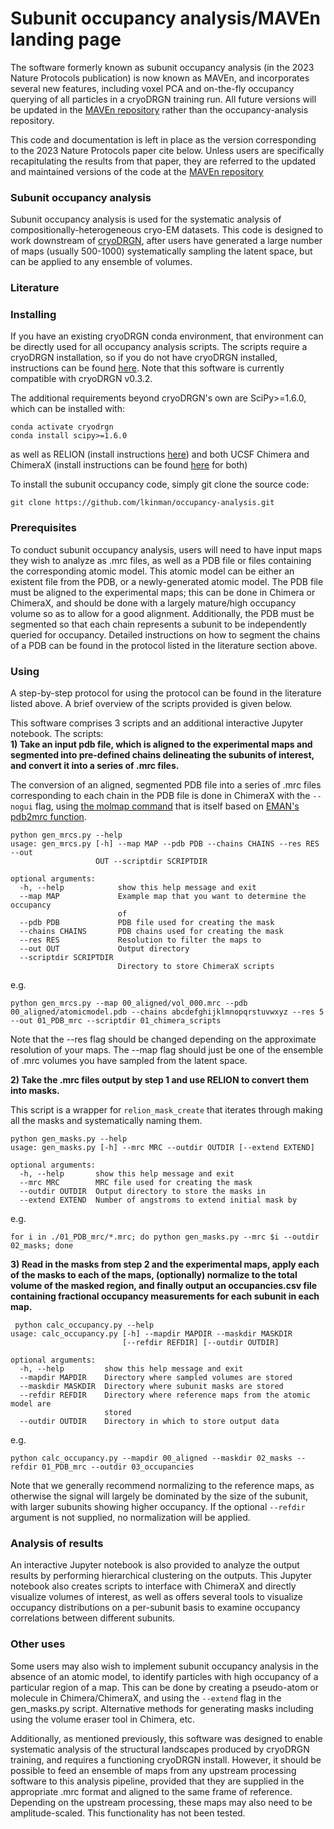 # Subunit occupancy analysis/MAVEn landing page
The software formerly known as subunit occupancy analysis (in the 2023 Nature Protocols publication) is now known as MAVEn, and incorporates several new features, including voxel PCA and on-the-fly occupancy querying of all particles in a cryoDRGN training run. All future versions will be updated in the [MAVEn repository](https://github.com/lkinman/MAVEn) rather than the occupancy-analysis repository. 

This code and documentation is left in place as the version corresponding to the 2023 Nature Protocols paper cite below. Unless users are specifically recapitulating the results from that paper, they are referred to the updated and maintained versions of the code at the [MAVEn repository](https://github.com/MAVEn) 


### Subunit occupancy analysis
Subunit occupancy analysis is used for the systematic analysis of compositionally-heterogeneous cryo-EM datasets. This code is designed to work downstream of [cryoDRGN](https://github.com/zhonge/cryodrgn), after users have generated a large number of maps (usually 500-1000) systematically sampling the latent space, but can be applied to any ensemble of volumes. 
  
  
### Literature
     
   
   
### Installing  
If you have an existing cryoDRGN conda environment, that environment can be directly used for all occupancy analysis scripts. The scripts require a cryoDRGN installation, so if you do not have cryoDRGN installed, instructions can be found [here](https://github.com/zhonge/cryodrgn). Note that this software is currently compatible with cryoDRGN v0.3.2. 

The additional requirements beyond cryoDRGN's own are SciPy>=1.6.0, which can be installed with:  
```
conda activate cryodrgn
conda install scipy>=1.6.0
```  
as well as RELION (install instructions [here](https://relion.readthedocs.io/en/latest/Installation.html)) and both UCSF Chimera and ChimeraX (install instructions can be found [here](https://www.cgl.ucsf.edu/chimera/download.html) for both)

To install the subunit occupancy code, simply git clone the source code:
```
git clone https://github.com/lkinman/occupancy-analysis.git
```

### Prerequisites
To conduct subunit occupancy analysis, users will need to have input maps they wish to analyze as .mrc files, as well as a PDB file or files containing the corresponding atomic model. This atomic model can be either an existent file from the PDB, or a newly-generated atomic model. The PDB file must be aligned to the experimental maps; this can be done in Chimera or ChimeraX, and should be done with a largely mature/high occupancy volume so as to allow for a good alignment. Additionally, the PDB must be segmented so that each chain represents a subunit to be independently queried for occupancy. Detailed instructions on how to segment the chains of a PDB can be found in the protocol listed in the literature section above. 

### Using  
A step-by-step protocol for using the protocol can be found in the literature listed above. A brief overview of the scripts provided is given below.  

This software comprises 3 scripts and an additional interactive Jupyter notebook. The scripts:  
**1) Take an input pdb file, which is aligned to the experimental maps and segmented into pre-defined chains delineating the subunits of interest, and convert it into a series of .mrc files.** 

The conversion of an aligned, segmented PDB file into a series of .mrc files corresponding to each chain in the PDB file is done in ChimeraX with the ```--nogui``` flag, using [the molmap command](https://www.cgl.ucsf.edu/chimerax/docs/user/commands/molmap.html) that is itself based on [EMAN's pdb2mrc function](https://blake.bcm.edu/emanwiki/PdbToMrc). 
  
```
python gen_mrcs.py --help
usage: gen_mrcs.py [-h] --map MAP --pdb PDB --chains CHAINS --res RES --out
                   OUT --scriptdir SCRIPTDIR

optional arguments:
  -h, --help            show this help message and exit
  --map MAP             Example map that you want to determine the occupancy
                        of
  --pdb PDB             PDB file used for creating the mask
  --chains CHAINS       PDB chains used for creating the mask
  --res RES             Resolution to filter the maps to
  --out OUT             Output directory
  --scriptdir SCRIPTDIR
                        Directory to store ChimeraX scripts
```  
e.g.
  
```
python gen_mrcs.py --map 00_aligned/vol_000.mrc --pdb 00_aligned/atomicmodel.pdb --chains abcdefghijklmnopqrstuvwxyz --res 5 --out 01_PDB_mrc --scriptdir 01_chimera_scripts
```  
Note that the --res flag should be changed depending on the approximate resolution of your maps. The --map flag should just be one of the ensemble of .mrc volumes you have sampled from the latent space.


**2) Take the .mrc files output by step 1 and use RELION to convert them into masks.** 
  
This script is a wrapper for ``` relion_mask_create ``` that iterates through making all the masks and systematically naming them.  
```
python gen_masks.py --help
usage: gen_masks.py [-h] --mrc MRC --outdir OUTDIR [--extend EXTEND]

optional arguments:
  -h, --help       show this help message and exit
  --mrc MRC        MRC file used for creating the mask
  --outdir OUTDIR  Output directory to store the masks in
  --extend EXTEND  Number of angstroms to extend initial mask by
```  
 e.g.   
   
 ```
 for i in ./01_PDB_mrc/*.mrc; do python gen_masks.py --mrc $i --outdir 02_masks; done
 ```  
   
**3) Read in the masks from step 2 and the experimental maps, apply each of the masks to each of the maps, (optionally) normalize to the total volume of the masked region, and finally output an occupancies.csv file containing fractional occupancy measurements for each subunit in each map.**
 
```
 python calc_occupancy.py --help
usage: calc_occupancy.py [-h] --mapdir MAPDIR --maskdir MASKDIR
                         [--refdir REFDIR] [--outdir OUTDIR]

optional arguments:
  -h, --help         show this help message and exit
  --mapdir MAPDIR    Directory where sampled volumes are stored
  --maskdir MASKDIR  Directory where subunit masks are stored
  --refdir REFDIR    Directory where reference maps from the atomic model are
                     stored
  --outdir OUTDIR    Directory in which to store output data
```
e.g.  

```
python calc_occupancy.py --mapdir 00_aligned --maskdir 02_masks --refdir 01_PDB_mrc --outdir 03_occupancies
```
   
Note that we generally recommend normalizing to the reference maps, as otherwise the signal will largely be dominated by the size of the subunit, with larger subunits showing higher occupancy. If the optional ```--refdir``` argument is not supplied, no normalization will be applied. 

### Analysis of results
An interactive Jupyter notebook is also provided to analyze the output results by performing hierarchical clustering on the outputs. This Jupyter notebook also creates scripts to interface with ChimeraX and directly visualize volumes of interest, as well as offers several tools to visualize occupancy distributions on a per-subunit basis to examine occupancy correlations between different subunits.  

### Other uses
Some users may also wish to implement subunit occupancy analysis in the absence of an atomic model, to identify particles with high occupancy of a particular region of a map. This can be done by creating a pseudo-atom or molecule in Chimera/ChimeraX, and using the ```--extend``` flag in the gen_masks.py script. Alternative methods for generating masks including using the volume eraser tool in Chimera, etc.   

Additionally, as mentioned previously, this software was designed to enable systematic analysis of the structural landscapes produced by cryoDRGN training, and requires a functioning cryoDRGN install. However, it should be possible to feed an ensemble of maps from any upstream processing software to this analysis pipeline, provided that they are supplied in the appropriate .mrc format and aligned to the same frame of reference. Depending on the upstream processing, these maps may also need to be amplitude-scaled. This functionality has not been tested. 
